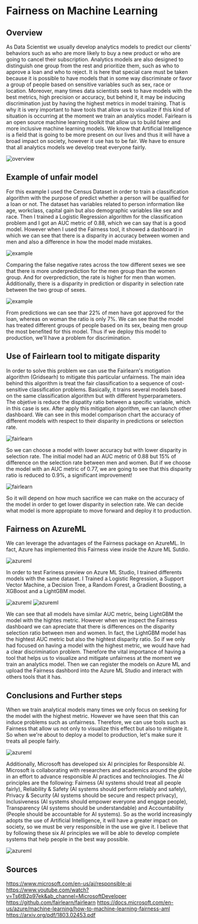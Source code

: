 <!-- #region -->
# Fairness on Machine Learning

## Overview
As Data Scientist we usually develop analytics models to predict our clients' behaviors such as who are more likely to buy a new product or who are going to cancel their subscription. Analytics models are also designed to distinguish one group from the rest and prioritize them, such as who to approve a loan and who to reject. It is here that special care must be taken because it is possible to have models that in some way discriminate or favor a group of people based on sensitive variables such as sex, race or location. Moreover, many times data scientists seek to have models with the best metrics, high precision or accuracy, but behind it, it may be inducing discrimination just by having the highest metrics in model training. That is why it is very important to have tools that allow us to visualize if this kind of situation is occurring at the moment we train an analytics model. Fairlearn is an open source machine learning toolkit that allow us to build fairer and more inclusive machine learning models. We know that Artificial Intelligence is a field that is going to be more present on our lives and thus it will have a broad impact on society, however it use has to be fair. We have to ensure that all analytics models we develop treat everyone fairly.

![overview](/image/img000.jpg)

## Example of unfair model
For this example I used the Census Dataset in order to train a classification algorithm with the purpose of predict whether a person will be qualified for a loan or not. The dataset has variables related to person information like age, workclass, capital gain but also demographic variables like sex and race. Then I trained a Logistic Regression algorithm for the classification problem and I got an AUC metric of 0.88, which we can say that is a good model. However when I used the Fairness tool, it showed a dashboard in which we can see that there is a disparity in accuracy between women and men and also a difference in how the model made mistakes. 

![example](/image/img008.jpg)

Comparing the false negative rates across the tow different sexes we see that there is more underprediction for the men group than the women group. And for overprediction, the rate is higher for men than women. Additionally, there is a disparity in prediction or disparity in selection rate between the two group of sexes. 

![example](/image/img009.jpg)

From predictions we can see thar 22% of men have got approved for the loan, whereas on woman the ratio is only 7%. We can see that the model has treated different groups of people based on its sex, beaing men group the most benefited for this model. Thus if we deploy this model to production, we'll have a problem for discrimination.

## Use of Fairlearn tool to mitigate disparity
In order to solve this problem we can use the Fairlearn's motigation algorithm (Gridsearh) to mitigate this particular unfairness. The main idea behind this algorithm is treat the fair classification to a sequence of cost-sensitive classification problems. Basically, it trains several models based on the same classification algorithm but with different hyperparameters. The objetive is reduce the dispatity ratio between a specific variable, which in this case is sex. After apply this mitigation algorithm, we can launch other dashboard. We can see in this model comparison chart the accuracy of different models with respect to their disparity in predictions or selection rate. 

![fairlearn](/image/img001.jpg)

So we can choose a model with lower accuracy but with lower disparity in selection rate. The initial model had an AUC metric of 0.88 but 15% of difference on the selection rate between men and women. But if we choose the model with an AUC metric of 0.77, we are going to see that this disparity ratio is reduced to 0.9%, a significant improvement!

![fairlearn](/image/img010.jpg)

So it will depend on how much sacrifice we can make on the accuracy of the model in order to get lower disparity in selection rate. We can decide what model is more appropiate to move forward and deploy it to production. 

## Fairness on AzureML
We can leverage the advantages of the Fairness package on AzureML. In fact, Azure has implemented this Fairness view inside the Azure ML Sutdio. 

![azureml](/image/img006.jpg)

In order to test Fariness preview on Azure ML Studio, I trained differents models with the same dataset. I Trained a Logistic Regression, a Support Vector Machine, a Decision Tree, a Random Forest, a Gradient Boosting, a XGBoost and a LightGBM model. 

![azureml](/image/img007.jpg)
![azureml](/image/img004.jpg)

We can see that all models have similar AUC metric, being LightGBM the model with the hightes metric. However when we inspect the Fairness dashboard we can apreciate that there is differences on the disparity selection ratio between men and women. In fact, the LightGBM model has the hightest AUC metric but also the hightest disparity ratio. So if we only had focused on having a model with the highest metric, we would have had a clear discrimination problem. Therefore the vital importance of having a tool that helps us to visualize and mitigate unfairness at the moment we train an analytics model. Then we can register the models on Azure ML and upload the Fairness dashbord into the Azure ML Studio and interact with others tools that it has.


## Conclusions and Further steps
When we train analytical models many times we only focus on seeking for the model with the highest metric. However we have seen that this can induce problems such as unfairness. Therefore, we can use tools such as Fairness that allow us not only to visualize this effect but also to mitigate it. So when we're about to deploy a model to production, let's make sure it treats all people fairly.

![azureml](/image/img002.jpg)

Additionally, Microsoft has developed six AI principles for Responsible AI. Microsoft is collaborating with researchers and academics around the globe in an effort to advance responsible AI practices and technologies. The AI principles are the following: Fairness (AI systems should treat all people fairly), Reliability & Safety (AI systems should perform reliably and safely), Privacy & Security (AI systems should be secure and respect privacy), Inclusiveness (AI systems should empower everyone and engage people), Transparency (AI systems should be understandable) and Accountability (People should be accountable for AI systems). So as the world increasingly adopts the use of Artificial Intelligence, it will have a greater impact on society, so we must be very responsible in the use we give it. I believe that by following these six AI principles we will be able to develop complete systems that help people in the best way possible.

![azureml](/image/img011.jpg)

## Sources
https://www.microsoft.com/en-us/ai/responsible-ai
https://www.youtube.com/watch?v=Ts6tB2p97ek&ab_channel=MicrosoftDeveloper
https://github.com/fairlearn/fairlearn
https://docs.microsoft.com/en-us/azure/machine-learning/how-to-machine-learning-fairness-aml
https://arxiv.org/pdf/1803.02453.pdf
<!-- #endregion -->
